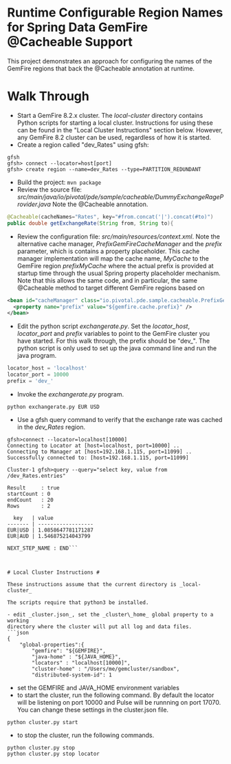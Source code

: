 # Runtime Configurable Region Names for Spring Data GemFire @Cacheable Support #

This project demonstrates an approach for configuring the names of the GemFire
regions that back the @Cacheable annotation at runtime.

# Walk Through #
- Start a GemFire 8.2.x cluster.  The _local-cluster_ directory contains Python
scripts for starting a local cluster.  Instructions for using these can be found
in the "Local Cluster Instructions" section below.  However, any GemFire 8.2
cluster can be used, regardless of how it is started.
- Create a region called "dev_Rates" using gfsh:
```
gfsh
gfsh> connect --locator=host[port]
gfsh> create region --name=dev_Rates --type=PARTITION_REDUNDANT
```
- Build the project: `mvn package`
- Review the source file: _src/main/java/io/pivotal/pde/sample/cacheable/DummyExchangeRageProvider.java_
Note the @Cacheable annotation.
```java
@Cacheable(cacheNames="Rates", key="#from.concat('|').concat(#to)")
public double getExchangeRate(String from, String to){
```
- Review the configuration file: _src/main/resources/context.xml_. Note the
alternative cache manager, _PrefixGemFireCacheManager_ and the _prefix_
parameter, which is contains a property placeholder. This cache manager
implementation will map the cache name, _MyCache_ to the GemFire region
_prefixMyCache_ where the actual prefix is provided at startup time through the
usual Spring property placeholder mechanism.  Note that this allows the same
code, and in particular, the same @Cacheable method to target different GemFire
regions based on
```xml
<bean id="cacheManager" class="io.pivotal.pde.sample.cacheable.PrefixGemFireCacheManager">
  <property name="prefix" value="${gemfire.cache.prefix}" />
</bean>
```
- Edit the python script _exchangerate.py_.  Set the _locator\_host_,
_locator\_port_ and _prefix_ variables to point to the GemFire cluster you have
started.  For this walk through, the prefix should be "dev_".  The python script
is only used to set up the java command line and run the java program.
```python
locator_host = 'localhost'
locator_port = 10000
prefix = 'dev_'
```
- Invoke the _exchangerate.py_ program.
```
python exchangerate.py EUR USD
```
- Use a gfsh query command to verify that the exchange rate was cached in the
_dev\_Rates_ region.

```
gfsh>connect --locator=localhost[10000]
Connecting to Locator at [host=localhost, port=10000] ..
Connecting to Manager at [host=192.168.1.115, port=11099] ..
Successfully connected to: [host=192.168.1.115, port=11099]

Cluster-1 gfsh>query --query="select key, value from /dev_Rates.entries"

Result     : true
startCount : 0
endCount   : 20
Rows       : 2

  key   | value
------- | ------------------
EUR|USD | 1.0858647781171287
EUR|AUD | 1.546875214043799

NEXT_STEP_NAME : END```



# Local Cluster Instructions #

These instructions assume that the current directory is _local-cluster_

The scripts require that python3 be installed.

- edit _cluster.json_, set the _cluster\_home_ global property to a working
directory where the cluster will put all log and data files.
```json
{
    "global-properties":{
        "gemfire": "${GEMFIRE}",
        "java-home" : "${JAVA_HOME}",
        "locators" : "localhost[10000]",
        "cluster-home" : "/Users/me/gemcluster/sandbox",
        "distributed-system-id": 1
```
- set the GEMFIRE and JAVA_HOME environment variables
- to start the cluster, run the following command.  By default the locator
will be listening on port 10000 and Pulse will be runnning on port 17070. You
can change these settings in the cluster.json file.
```
python cluster.py start
```
- to stop the cluster, run the following commands.
```
python cluster.py stop
python cluster.py stop locator
```
